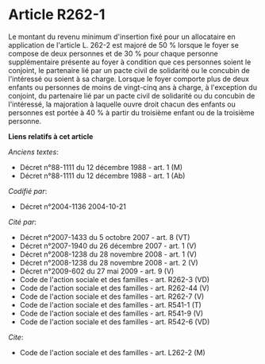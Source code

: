 # Article R262-1

Le montant du revenu minimum d'insertion fixé pour un allocataire en application de l'article L. 262-2 est majoré de 50 %
lorsque le foyer se compose de deux personnes et de 30 % pour chaque personne supplémentaire présente au foyer à condition
que ces personnes soient le conjoint, le partenaire lié par un pacte civil de solidarité ou le concubin de l'intéressé ou
soient à sa charge. Lorsque le foyer comporte plus de deux enfants ou personnes de moins de vingt-cinq ans à charge, à
l'exception du conjoint, du partenaire lié par un pacte civil de solidarité ou du concubin de l'intéressé, la majoration à
laquelle ouvre droit chacun des enfants ou personnes est portée à 40 % à partir du troisième enfant ou de la troisième
personne.

**Liens relatifs à cet article**

_Anciens textes_:

  - Décret n°88-1111 du 12 décembre 1988 - art. 1 (M)
  - Décret n°88-1111 du 12 décembre 1988 - art. 1 (Ab)

_Codifié par_:

  - Décret n°2004-1136 2004-10-21

_Cité par_:

  - Décret n°2007-1433 du 5 octobre 2007 - art. 8 (VT)
  - Décret n°2007-1940 du 26 décembre 2007 - art. 1 (V)
  - Décret n°2008-1238 du 28 novembre 2008 - art. 1 (V)
  - Décret n°2008-1238 du 28 novembre 2008 - art. 2 (V)
  - Décret n°2009-602 du 27 mai 2009 - art. 9 (V)
  - Code de l'action sociale et des familles - art. R262-3 (VD)
  - Code de l'action sociale et des familles - art. R262-44 (V)
  - Code de l'action sociale et des familles - art. R262-7 (V)
  - Code de l'action sociale et des familles - art. R541-1 (T)
  - Code de l'action sociale et des familles - art. R541-9 (V)
  - Code de l'action sociale et des familles - art. R542-6 (VD)

_Cite_:

  - Code de l'action sociale et des familles - art. L262-2 (M)
